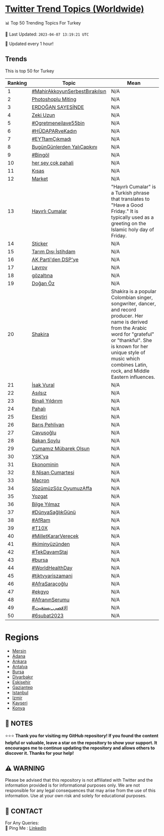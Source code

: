 [Twitter Trend Topics (Worldwide)](https://github.com/ErcinDedeoglu/Twitter-Trend-Topics)
==========


📊 Top 50 Trending Topics For Turkey

📆 Last Updated: `2023-04-07 13:19:21 UTC`

🔧 Updated every 1 hour!


## Trends

This is top 50 for Turkey

| Ranking | Topic | Mean |
| ------- | ------------ | ------------ |
| 1 | [#MahirAkkoyunSerbestBırakılsın](http://twitter.com/search?q=%23MahirAkkoyunSerbestB%c4%b1rak%c4%b1ls%c4%b1n) | N/A |
| 2 | [Photoshoplu Miting](http://twitter.com/search?q=Photoshoplu+Miting) | N/A |
| 3 | [ERDOĞAN SAYESİNDE](http://twitter.com/search?q=ERDO%c4%9eAN+SAYES%c4%b0NDE) | N/A |
| 4 | [Zeki Uzun](http://twitter.com/search?q=Zeki+Uzun) | N/A |
| 5 | [#Ogretmeneilave55bin](http://twitter.com/search?q=%23Ogretmeneilave55bin) | N/A |
| 6 | [#HÜDAPARveKadın](http://twitter.com/search?q=%23H%c3%9cDAPARveKad%c4%b1n) | N/A |
| 7 | [#EYTtamÇıkmadı](http://twitter.com/search?q=%23EYTtam%c3%87%c4%b1kmad%c4%b1) | N/A |
| 8 | [BugünGünlerden YalıÇapkını](http://twitter.com/search?q=Bug%c3%bcnG%c3%bcnlerden+Yal%c4%b1%c3%87apk%c4%b1n%c4%b1) | N/A |
| 9 | [#Bingöl](http://twitter.com/search?q=%23Bing%c3%b6l) | N/A |
| 10 | [her şey çok pahali](http://twitter.com/search?q=her+%c5%9fey+%c3%a7ok+pahali) | N/A |
| 11 | [Kısas](http://twitter.com/search?q=K%c4%b1sas) | N/A |
| 12 | [Market](http://twitter.com/search?q=Market) | N/A |
| 13 | [Hayırlı Cumalar](http://twitter.com/search?q=Hay%c4%b1rl%c4%b1+Cumalar) | "Hayırlı Cumalar" is a Turkish phrase that translates to "Have a Good Friday." It is typically used as a greeting on the Islamic holy day of Friday. |
| 14 | [Sticker](http://twitter.com/search?q=Sticker) | N/A |
| 15 | [Tarım Dışı İstihdam](http://twitter.com/search?q=Tar%c4%b1m+D%c4%b1%c5%9f%c4%b1+%c4%b0stihdam) | N/A |
| 16 | [AK Parti'den DSP'ye](http://twitter.com/search?q=AK+Parti%27den+DSP%27ye) | N/A |
| 17 | [Lavrov](http://twitter.com/search?q=Lavrov) | N/A |
| 18 | [gözaltına](http://twitter.com/search?q=g%c3%b6zalt%c4%b1na) | N/A |
| 19 | [Doğan Öz](http://twitter.com/search?q=Do%c4%9fan+%c3%96z) | N/A |
| 20 | [Shakira](http://twitter.com/search?q=Shakira) | Shakira is a popular Colombian singer, songwriter, dancer, and record producer. Her name is derived from the Arabic word for "grateful" or "thankful". She is known for her unique style of music which combines Latin, rock, and Middle Eastern influences. |
| 21 | [İsak Vural](http://twitter.com/search?q=%c4%b0sak+Vural) | N/A |
| 22 | [Asılsız](http://twitter.com/search?q=As%c4%b1ls%c4%b1z) | N/A |
| 23 | [Binali Yıldırım](http://twitter.com/search?q=Binali+Y%c4%b1ld%c4%b1r%c4%b1m) | N/A |
| 24 | [Pahalı](http://twitter.com/search?q=Pahal%c4%b1) | N/A |
| 25 | [Eleştiri](http://twitter.com/search?q=Ele%c5%9ftiri) | N/A |
| 26 | [Barış Pehlivan](http://twitter.com/search?q=Bar%c4%b1%c5%9f+Pehlivan) | N/A |
| 27 | [Çavuşoğlu](http://twitter.com/search?q=%c3%87avu%c5%9fo%c4%9flu) | N/A |
| 28 | [Bakan Soylu](http://twitter.com/search?q=Bakan+Soylu) | N/A |
| 29 | [Cumamız Mübarek Olsun](http://twitter.com/search?q=Cumam%c4%b1z+M%c3%bcbarek+Olsun) | N/A |
| 30 | [YSK'ya](http://twitter.com/search?q=YSK%27ya) | N/A |
| 31 | [Ekonominin](http://twitter.com/search?q=Ekonominin) | N/A |
| 32 | [8 Nisan Cumartesi](http://twitter.com/search?q=8+Nisan+Cumartesi) | N/A |
| 33 | [Macron](http://twitter.com/search?q=Macron) | N/A |
| 34 | [SözümüzSöz OyumuzAffa](http://twitter.com/search?q=S%c3%b6z%c3%bcm%c3%bczS%c3%b6z+OyumuzAffa) | N/A |
| 35 | [Yozgat](http://twitter.com/search?q=Yozgat) | N/A |
| 36 | [Bilge Yılmaz](http://twitter.com/search?q=Bilge+Y%c4%b1lmaz) | N/A |
| 37 | [#DünyaSağlıkGünü](http://twitter.com/search?q=%23D%c3%bcnyaSa%c4%9fl%c4%b1kG%c3%bcn%c3%bc) | N/A |
| 38 | [#AfRam](http://twitter.com/search?q=%23AfRam) | N/A |
| 39 | [#T10X](http://twitter.com/search?q=%23T10X) | N/A |
| 40 | [#MilletKararVerecek](http://twitter.com/search?q=%23MilletKararVerecek) | N/A |
| 41 | [#kiminyüzünden](http://twitter.com/search?q=%23kiminy%c3%bcz%c3%bcnden) | N/A |
| 42 | [#TekDavamStaj](http://twitter.com/search?q=%23TekDavamStaj) | N/A |
| 43 | [#bursa](http://twitter.com/search?q=%23bursa) | N/A |
| 44 | [#WorldHealthDay](http://twitter.com/search?q=%23WorldHealthDay) | N/A |
| 45 | [#tjktvyariszamani](http://twitter.com/search?q=%23tjktvyariszamani) | N/A |
| 46 | [#AfraSaraçoğlu](http://twitter.com/search?q=%23AfraSara%c3%a7o%c4%9flu) | N/A |
| 47 | [#ekgyo](http://twitter.com/search?q=%23ekgyo) | N/A |
| 48 | [#AfranınSerumu](http://twitter.com/search?q=%23Afran%c4%b1nSerumu) | N/A |
| 49 | [#الاقصى_يستغيث](http://twitter.com/search?q=%23%d8%a7%d9%84%d8%a7%d9%82%d8%b5%d9%89_%d9%8a%d8%b3%d8%aa%d8%ba%d9%8a%d8%ab) | N/A |
| 50 | [#6subat2023](http://twitter.com/search?q=%236subat2023) | N/A |



# Regions

* [Mersin](</Turkey/Mersin.md>)
* [Adana](</Turkey/Adana.md>)
* [Ankara](</Turkey/Ankara.md>)
* [Antalya](</Turkey/Antalya.md>)
* [Bursa](</Turkey/Bursa.md>)
* [Diyarbakır](</Turkey/Diyarbakır.md>)
* [Eskişehir](</Turkey/Eskişehir.md>)
* [Gaziantep](</Turkey/Gaziantep.md>)
* [Istanbul](</Turkey/Istanbul.md>)
* [Izmir](</Turkey/Izmir.md>)
* [Kayseri](</Turkey/Kayseri.md>)
* [Konya](</Turkey/Konya.md>)



## 📝 NOTES

⭐⭐⭐ **Thank you for visiting my GitHub repository! If you found the content helpful or valuable, leave a star on the repository to show your support. It encourages me to continue updating the repository and allows others to discover it. Thanks for your help!**


## ⚠️ WARNING

Please be advised that this repository is not affiliated with Twitter and the information provided is for informational purposes only. We are not responsible for any legal consequences that may arise from the use of this information. Use at your own risk and solely for educational purposes.


## 📨 CONTACT

 For Any Queries:  
            🏓 Ping Me : [LinkedIn](https://www.linkedin.com/in/ercindedeoglu/)
